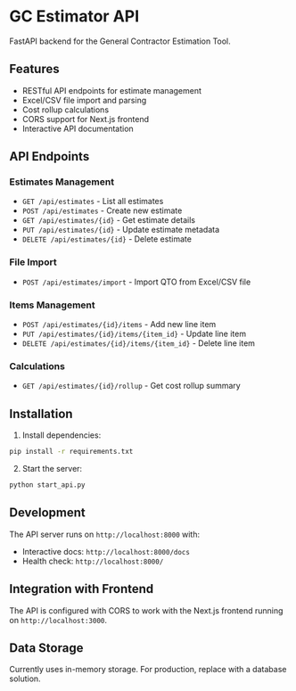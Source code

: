 # GC Estimator API

FastAPI backend for the General Contractor Estimation Tool.

## Features

- RESTful API endpoints for estimate management
- Excel/CSV file import and parsing
- Cost rollup calculations
- CORS support for Next.js frontend
- Interactive API documentation

## API Endpoints

### Estimates Management
- `GET /api/estimates` - List all estimates
- `POST /api/estimates` - Create new estimate
- `GET /api/estimates/{id}` - Get estimate details
- `PUT /api/estimates/{id}` - Update estimate metadata
- `DELETE /api/estimates/{id}` - Delete estimate

### File Import
- `POST /api/estimates/import` - Import QTO from Excel/CSV file

### Items Management
- `POST /api/estimates/{id}/items` - Add new line item
- `PUT /api/estimates/{id}/items/{item_id}` - Update line item
- `DELETE /api/estimates/{id}/items/{item_id}` - Delete line item

### Calculations
- `GET /api/estimates/{id}/rollup` - Get cost rollup summary

## Installation

1. Install dependencies:
```bash
pip install -r requirements.txt
```

2. Start the server:
```bash
python start_api.py
```

## Development

The API server runs on `http://localhost:8000` with:
- Interactive docs: `http://localhost:8000/docs`
- Health check: `http://localhost:8000/`

## Integration with Frontend

The API is configured with CORS to work with the Next.js frontend running on `http://localhost:3000`.

## Data Storage

Currently uses in-memory storage. For production, replace with a database solution.
